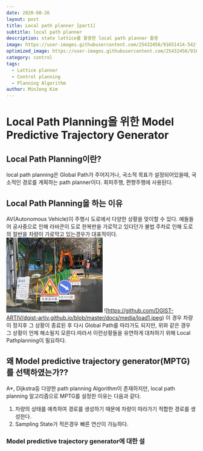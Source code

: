 ```yaml
---
date: 2020-08-26
layout: post
title: Local path planner [part1]
subtitle: local path planner
description: state lattice를 활용한 local path planner 활용 
image: https://user-images.githubusercontent.com/25432456/91651414-542f5100-eac7-11ea-8c2c-66eb21f90418.gif
optimized_image: https://user-images.githubusercontent.com/25432456/91651414-542f5100-eac7-11ea-8c2c-66eb21f90418.gif
category: control
tags:
  - Lattice planner
  - Control planning
  - Planning Algorithm
author: MinJong Kim
---
```


# Local Path Planning을 위한 Model Predictive Trajectory Generator

## Local Path Planning이란?
local path planning은 Global Path가 주어지거나, 국소적 목표가 설정되어있을때, 국소적인 경로를 계획하는 path planner이다. 회피주행, 편향주행에 사용된다.

## Local Path Planning을 하는 이유
AV(Autonomous Vehicle)이 주행시 도로에서 다양한 상황을 맞이할 수 있다. 예들들어 공사중으로 인해 라바콘이 도로 한복판을 가로막고 있다던가 불법 주차로 인해 도로의 절반을 차량이 가로막고 있는경우가 대표적이다.
![공사중 도로](https://github.com/DGIST-ARTIV/dgist-artiv.github.io/blob/master/docs/media/load1.jpeg)
![https://github.com/DGIST-ARTIV/dgist-artiv.github.io/blob/master/docs/media/load1.jpeg)
이 경우 차량이 정지후 그 상황이 종료된 후 다시 Global Path를 따라가도 되지만, 위와 같은 경우 그 상황이 언제 해소될지 모른다.따라서 이런상황들을 유연하게 대처하기 위해 Local Pathplanning이 필요하다.

## 왜 Model predictive trajectory generator(MPTG)를 선택하였는가??
A*, Dijkstra등 다양한 path planning Algorithm이 존재하지만, local path planning 알고리즘으로 MPTG를 설정한 이유는 다음과 같다.
1. 차량의 상태를 예측하여 경로를 생성하기 때문에 차량이 따라가기 적합한 경로를 생성한다.
2. Sampling State가 적은경우 빠른 연산이 가능하다.

### Model predictive trajectory generator에 대한 설
